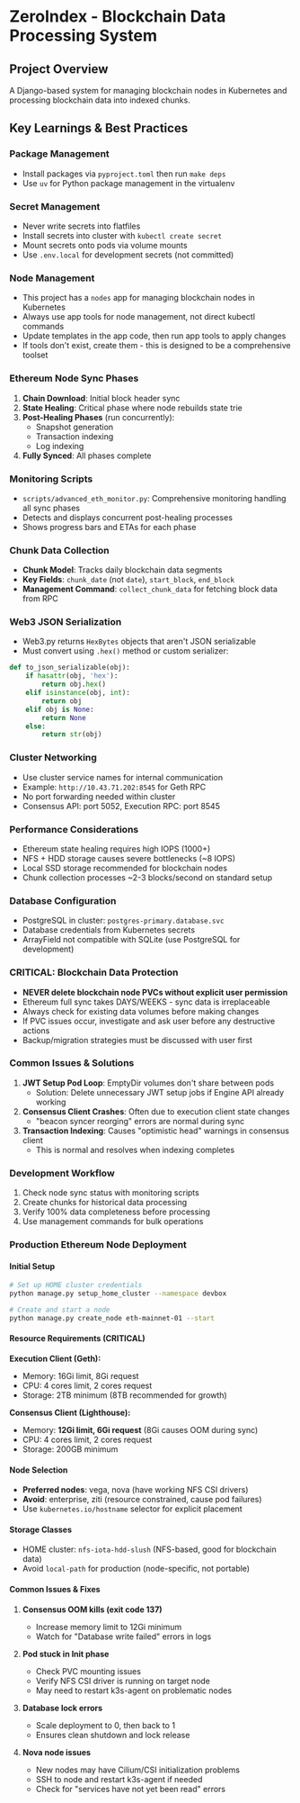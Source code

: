 # ZeroIndex - Blockchain Data Processing System

## Project Overview
A Django-based system for managing blockchain nodes in Kubernetes and processing blockchain data into indexed chunks.

## Key Learnings & Best Practices

### Package Management
- Install packages via `pyproject.toml` then run `make deps`
- Use `uv` for Python package management in the virtualenv

### Secret Management
- Never write secrets into flatfiles
- Install secrets into cluster with `kubectl create secret`
- Mount secrets onto pods via volume mounts
- Use `.env.local` for development secrets (not committed)

### Node Management
- This project has a `nodes` app for managing blockchain nodes in Kubernetes
- Always use app tools for node management, not direct kubectl commands
- Update templates in the app code, then run app tools to apply changes
- If tools don't exist, create them - this is designed to be a comprehensive toolset

### Ethereum Node Sync Phases
1. **Chain Download**: Initial block header sync
2. **State Healing**: Critical phase where node rebuilds state trie
3. **Post-Healing Phases** (run concurrently):
   - Snapshot generation
   - Transaction indexing  
   - Log indexing
4. **Fully Synced**: All phases complete

### Monitoring Scripts
- `scripts/advanced_eth_monitor.py`: Comprehensive monitoring handling all sync phases
- Detects and displays concurrent post-healing processes
- Shows progress bars and ETAs for each phase

### Chunk Data Collection
- **Chunk Model**: Tracks daily blockchain data segments
- **Key Fields**: `chunk_date` (not `date`), `start_block`, `end_block`
- **Management Command**: `collect_chunk_data` for fetching block data from RPC

### Web3 JSON Serialization
- Web3.py returns `HexBytes` objects that aren't JSON serializable
- Must convert using `.hex()` method or custom serializer:
```python
def to_json_serializable(obj):
    if hasattr(obj, 'hex'):
        return obj.hex()
    elif isinstance(obj, int):
        return obj
    elif obj is None:
        return None
    else:
        return str(obj)
```

### Cluster Networking
- Use cluster service names for internal communication
- Example: `http://10.43.71.202:8545` for Geth RPC
- No port forwarding needed within cluster
- Consensus API: port 5052, Execution RPC: port 8545

### Performance Considerations
- Ethereum state healing requires high IOPS (1000+)
- NFS + HDD storage causes severe bottlenecks (~8 IOPS)
- Local SSD storage recommended for blockchain nodes
- Chunk collection processes ~2-3 blocks/second on standard setup

### Database Configuration
- PostgreSQL in cluster: `postgres-primary.database.svc`
- Database credentials from Kubernetes secrets
- ArrayField not compatible with SQLite (use PostgreSQL for development)

### CRITICAL: Blockchain Data Protection
- **NEVER delete blockchain node PVCs without explicit user permission**
- Ethereum full sync takes DAYS/WEEKS - sync data is irreplaceable
- Always check for existing data volumes before making changes
- If PVC issues occur, investigate and ask user before any destructive actions
- Backup/migration strategies must be discussed with user first

### Common Issues & Solutions
1. **JWT Setup Pod Loop**: EmptyDir volumes don't share between pods
   - Solution: Delete unnecessary JWT setup jobs if Engine API already working
2. **Consensus Client Crashes**: Often due to execution client state changes
   - "beacon syncer reorging" errors are normal during sync
3. **Transaction Indexing**: Causes "optimistic head" warnings in consensus client
   - This is normal and resolves when indexing completes

### Development Workflow
1. Check node sync status with monitoring scripts
2. Create chunks for historical data processing
3. Verify 100% data completeness before processing
4. Use management commands for bulk operations

### Production Ethereum Node Deployment

#### Initial Setup
```bash
# Set up HOME cluster credentials
python manage.py setup_home_cluster --namespace devbox

# Create and start a node
python manage.py create_node eth-mainnet-01 --start
```

#### Resource Requirements (CRITICAL)
**Execution Client (Geth):**
- Memory: 16Gi limit, 8Gi request
- CPU: 4 cores limit, 2 cores request
- Storage: 2TB minimum (8TB recommended for growth)

**Consensus Client (Lighthouse):**
- Memory: **12Gi limit, 6Gi request** (8Gi causes OOM during sync)
- CPU: 4 cores limit, 2 cores request  
- Storage: 200GB minimum

#### Node Selection
- **Preferred nodes**: vega, nova (have working NFS CSI drivers)
- **Avoid**: enterprise, ziti (resource constrained, cause pod failures)
- Use `kubernetes.io/hostname` selector for explicit placement

#### Storage Classes
- HOME cluster: `nfs-iota-hdd-slush` (NFS-based, good for blockchain data)
- Avoid `local-path` for production (node-specific, not portable)

#### Common Issues & Fixes
1. **Consensus OOM kills (exit code 137)**
   - Increase memory limit to 12Gi minimum
   - Watch for "Database write failed" errors in logs

2. **Pod stuck in Init phase**
   - Check PVC mounting issues
   - Verify NFS CSI driver is running on target node
   - May need to restart k3s-agent on problematic nodes

3. **Database lock errors**
   - Scale deployment to 0, then back to 1
   - Ensures clean shutdown and lock release

4. **Nova node issues**
   - New nodes may have Cilium/CSI initialization problems
   - SSH to node and restart k3s-agent if needed
   - Check for "services have not yet been read" errors